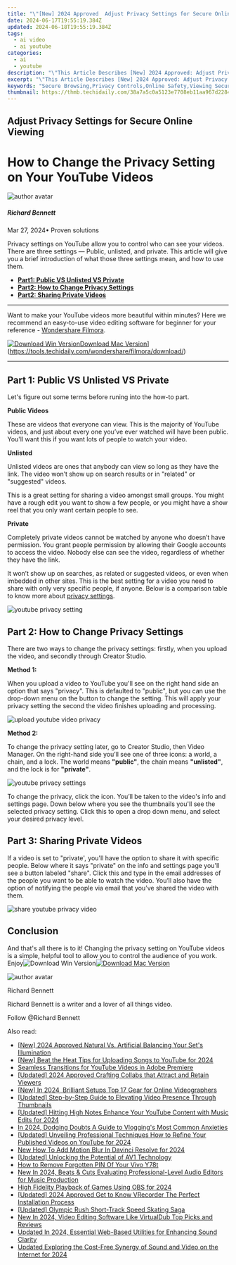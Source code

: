 ```yaml
---
title: "\"[New] 2024 Approved  Adjust Privacy Settings for Secure Online Viewing\""
date: 2024-06-17T19:55:19.384Z
updated: 2024-06-18T19:55:19.384Z
tags:
  - ai video
  - ai youtube
categories:
  - ai
  - youtube
description: "\"This Article Describes [New] 2024 Approved: Adjust Privacy Settings for Secure Online Viewing\""
excerpt: "\"This Article Describes [New] 2024 Approved: Adjust Privacy Settings for Secure Online Viewing\""
keywords: "Secure Browsing,Privacy Controls,Online Safety,Viewing Security,Adjust Privacy,Safe Internet Use,Privacy Settings Access"
thumbnail: https://thmb.techidaily.com/38a7a5c0a5123e7708eb11aa967d228491b39460885352e6b8c3f7846969574b.jpg
---
```


## Adjust Privacy Settings for Secure Online Viewing

# How to Change the Privacy Setting on Your YouTube Videos

![author avatar](https://images.wondershare.com/filmora/article-images/richard-bennett.jpg)

##### Richard Bennett

 Mar 27, 2024• Proven solutions

 Privacy settings on YouTube allow you to control who can see your videos. There are three settings — Public, unlisted, and private. This article will give you a brief introduction of what those three settings mean, and how to use them.

* [**Part1: Public VS Unlisted VS Private**](#part1)
* [**Part2: How to Change Privacy Settings**](#part2)
* [**Part2: Sharing Private Videos**](#part3)

---

 Want to make your YouTube videos more beautiful within minutes? Here we recommend an easy-to-use video editing software for beginner for your reference - [Wondershare Filmora](https://tools.techidaily.com/wondershare/filmora/download/).

[![Download Win Version](https://images.wondershare.com/filmora/guide/download-btn-win.jpg)](https://tools.techidaily.com/wondershare/filmora/download/)[Download Mac Version](https://images.wondershare.com/filmora/guide/download-btn-mac.jpg)](https://tools.techidaily.com/wondershare/filmora/download/)

---

## Part 1: Public VS Unlisted VS Private

 Let's figure out some terms before runing into the how-to part.

 **Public Videos**

 These are videos that everyone can view. This is the majority of YouTube videos, and just about every one you’ve ever watched will have been public. You'll want this if you want lots of people to watch your video.

 **Unlisted**

 Unlisted videos are ones that anybody can view so long as they have the link. The video won’t show up on search results or in "related" or "suggested" videos.

 This is a great setting for sharing a video amongst small groups. You might have a rough edit you want to show a few people, or you might have a show reel that you only want certain people to see.

 **Private**

 Completely private videos cannot be watched by anyone who doesn’t have permission. You grant people permission by allowing their Google accounts to access the video. Nobody else can see the video, regardless of whether they have the link.

 It won’t show up on searches, as related or suggested videos, or even when imbedded in other sites. This is the best setting for a video you need to share with only very specific people, if anyone. Below is a comparison table to know more about [privacy settings](https://support.google.com/youtube/answer/157177?co=GENIE.Platform%3DDesktop&hl=en&oco=1).

![youtube privacy setting](https://images.wondershare.com/filmora/article-images/youtube-privacy-setting.JPG)

## Part 2: How to Change Privacy Settings

 There are two ways to change the privacy settings: firstly, when you upload the video, and secondly through Creator Studio.

**Method 1:**

 When you upload a video to YouTube you'll see on the right hand side an option that says "privacy". This is defaulted to "public", but you can use the drop-down menu on the button to change the setting. This will apply your privacy setting the second the video finishes uploading and processing.

![upload youtube video privacy](https://images.wondershare.com/filmora/article-images/upload-youtube-video-privacy.jpg)

**Method 2:**

 To change the privacy setting later, go to Creator Studio, then Video Manager. On the right-hand side you’ll see one of three icons: a world, a chain, and a lock. The world means **"public"**, the chain means **"unlisted"**, and the lock is for **"private"**.

![youtube privacy settings](https://images.wondershare.com/filmora/article-images/unlisted-video.JPG)

 To change the privacy, click the icon. You’ll be taken to the video's info and settings page. Down below where you see the thumbnails you'll see the selected privacy setting. Click this to open a drop down menu, and select your desired privacy level.

## Part 3: Sharing Private Videos

 If a video is set to "private', you'll have the option to share it with specific people. Below where it says "private" on the info and settings page you'll see a button labeled "share". Click this and type in the email addresses of the people you want to be able to watch the video. You’ll also have the option of notifying the people via email that you’ve shared the video with them.

![share youtube privacy video](https://images.wondershare.com/filmora/article-images/share-private-video.JPG)

## Conclusion

 And that's all there is to it! Changing the privacy setting on YouTube videos is a simple, helpful tool to allow you to control the audience of you work. Enjoy![![Download Win Version](https://images.wondershare.com/filmora/guide/download-btn-win.jpg)](https://tools.techidaily.com/wondershare/filmora/download/)[![Download Mac Version](https://images.wondershare.com/filmora/guide/download-btn-mac.jpg)](https://tools.techidaily.com/wondershare/filmora/download/)

![author avatar](https://images.wondershare.com/filmora/article-images/richard-bennett.jpg)

Richard Bennett

Richard Bennett is a writer and a lover of all things video.

Follow @Richard Bennett


<ins class="adsbygoogle"
     style="display:block"
     data-ad-format="autorelaxed"
     data-ad-client="ca-pub-7571918770474297"
     data-ad-slot="1223367746"></ins>



<ins class="adsbygoogle"
     style="display:block"
     data-ad-client="ca-pub-7571918770474297"
     data-ad-slot="8358498916"
     data-ad-format="auto"
     data-full-width-responsive="true"></ins>

<span class="atpl-alsoreadstyle">Also read:</span>
<div><ul>
<li><a href="https://youtube-lab.techidaily.com/024-approved-natural-vs-artificial-balancing-your-sets-illumination/"><u>[New] 2024 Approved  Natural Vs. Artificial  Balancing Your Set's Illumination</u></a></li>
<li><a href="https://youtube-lab.techidaily.com/eat-the-heat-tips-for-uploading-songs-to-youtube-for-2024/"><u>[New] Beat the Heat  Tips for Uploading Songs to YouTube for 2024</u></a></li>
<li><a href="https://youtube-lab.techidaily.com/ess-transitions-for-youtube-videos-in-adobe-premiere/"><u>Seamless Transitions for YouTube Videos in Adobe Premiere</u></a></li>
<li><a href="https://youtube-lab.techidaily.com/ed-2024-approved-crafting-collabs-that-attract-and-retain-viewers/"><u>[Updated] 2024 Approved  Crafting Collabs that Attract and Retain Viewers</u></a></li>
<li><a href="https://youtube-lab.techidaily.com/n-2024-brilliant-setups-top-17-gear-for-online-videographers/"><u>[New] In 2024, Brilliant Setups  Top 17 Gear for Online Videographers</u></a></li>
<li><a href="https://youtube-lab.techidaily.com/ed-step-by-step-guide-to-elevating-video-presence-through-thumbnails/"><u>[Updated] Step-by-Step Guide to Elevating Video Presence Through Thumbnails</u></a></li>
<li><a href="https://youtube-lab.techidaily.com/ed-hitting-high-notes-enhance-your-youtube-content-with-music-edits-for-2024/"><u>[Updated] Hitting High Notes  Enhance Your YouTube Content with Music Edits for 2024</u></a></li>
<li><a href="https://youtube-lab.techidaily.com/24-dodging-doubts-a-guide-to-vloggings-most-common-anxieties/"><u>In 2024, Dodging Doubts  A Guide to Vlogging's Most Common Anxieties</u></a></li>
<li><a href="https://youtube-lab.techidaily.com/ed-unveiling-professional-techniques-how-to-refine-your-published-videos-on-youtube-for-2024/"><u>[Updated] Unveiling Professional Techniques  How to Refine Your Published Videos on YouTube for 2024</u></a></li>
<li><a href="https://ai-video-editing.techidaily.com/new-how-to-add-motion-blur-in-davinci-resolve-for-2024/"><u>New How To Add Motion Blur In Davinci Resolve for 2024</u></a></li>
<li><a href="https://some-approaches.techidaily.com/updated-unlocking-the-potential-of-av1-technology/"><u>[Updated] Unlocking the Potential of AV1 Technology</u></a></li>
<li><a href="https://android-unlock.techidaily.com/how-to-remove-forgotten-pin-of-your-vivo-y78t-by-drfone-android/"><u>How to Remove Forgotten PIN Of Your Vivo Y78t</u></a></li>
<li><a href="https://voice-adjusting.techidaily.com/new-in-2024-beats-and-cuts-evaluating-professional-level-audio-editors-for-music-production/"><u>New In 2024, Beats & Cuts Evaluating Professional-Level Audio Editors for Music Production</u></a></li>
<li><a href="https://screen-capture.techidaily.com/high-fidelity-playback-of-games-using-obs-for-2024/"><u>High Fidelity Playback of Games Using OBS for 2024</u></a></li>
<li><a href="https://video-screen-grab.techidaily.com/updated-2024-approved-get-to-know-vrecorder-the-perfect-installation-process/"><u>[Updated] 2024 Approved  Get to Know VRecorder  The Perfect Installation Process</u></a></li>
<li><a href="https://extra-skills.techidaily.com/updated-olympic-rush-short-track-speed-skating-saga/"><u>[Updated] Olympic Rush  Short-Track Speed Skating Saga</u></a></li>
<li><a href="https://ai-video-apps.techidaily.com/new-in-2024-video-editing-software-like-virtualdub-top-picks-and-reviews/"><u>New In 2024, Video Editing Software Like VirtualDub Top Picks and Reviews</u></a></li>
<li><a href="https://voice-adjusting.techidaily.com/updated-in-2024-essential-web-based-utilities-for-enhancing-sound-clarity/"><u>Updated In 2024, Essential Web-Based Utilities for Enhancing Sound Clarity</u></a></li>
<li><a href="https://sound-tweaking.techidaily.com/updated-exploring-the-cost-free-synergy-of-sound-and-video-on-the-internet-for-2024/"><u>Updated Exploring the Cost-Free Synergy of Sound and Video on the Internet for 2024</u></a></li>
</ul></div>
